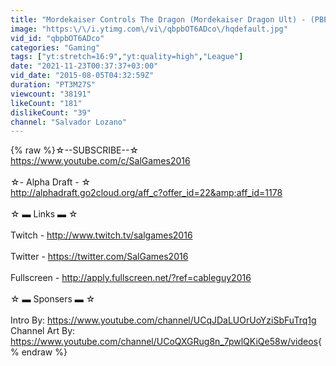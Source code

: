 ```yaml
---
title: "Mordekaiser Controls The Dragon (Mordekaiser Dragon Ult) - (PBE)"
image: "https:\/\/i.ytimg.com\/vi\/qbpbOT6ADco\/hqdefault.jpg"
vid_id: "qbpbOT6ADco"
categories: "Gaming"
tags: ["yt:stretch=16:9","yt:quality=high","League"]
date: "2021-11-23T00:37:37+03:00"
vid_date: "2015-08-05T04:32:59Z"
duration: "PT3M27S"
viewcount: "38191"
likeCount: "181"
dislikeCount: "39"
channel: "Salvador Lozano"
---
```

{% raw %}☆--SUBSCRIBE--☆<br /><a rel="nofollow" target="blank" href="https://www.youtube.com/c/SalGames2016">https://www.youtube.com/c/SalGames2016</a><br /><br />☆- Alpha Draft - ☆<br /><a rel="nofollow" target="blank" href="http://alphadraft.go2cloud.org/aff_c?offer_id=22&amp;aff_id=1178">http://alphadraft.go2cloud.org/aff_c?offer_id=22&amp;aff_id=1178</a><br /><br />☆ ▬ Links ▬ ☆<br /><br />Twitch - <a rel="nofollow" target="blank" href="http://www.twitch.tv/salgames2016">http://www.twitch.tv/salgames2016</a><br /><br />Twitter - <a rel="nofollow" target="blank" href="https://twitter.com/SalGames2016">https://twitter.com/SalGames2016</a><br /><br />Fullscreen - <a rel="nofollow" target="blank" href="http://apply.fullscreen.net/?ref=cableguy2016">http://apply.fullscreen.net/?ref=cableguy2016</a><br /><br />☆ ▬ Sponsers ▬ ☆<br /><br />Intro By: <a rel="nofollow" target="blank" href="https://www.youtube.com/channel/UCqJDaLUOrUoYziSbFuTrq1g">https://www.youtube.com/channel/UCqJDaLUOrUoYziSbFuTrq1g</a><br />Channel Art By:<br /><a rel="nofollow" target="blank" href="https://www.youtube.com/channel/UCoQXGRug8n_7pwlQKiQe58w/videos">https://www.youtube.com/channel/UCoQXGRug8n_7pwlQKiQe58w/videos</a>{% endraw %}
